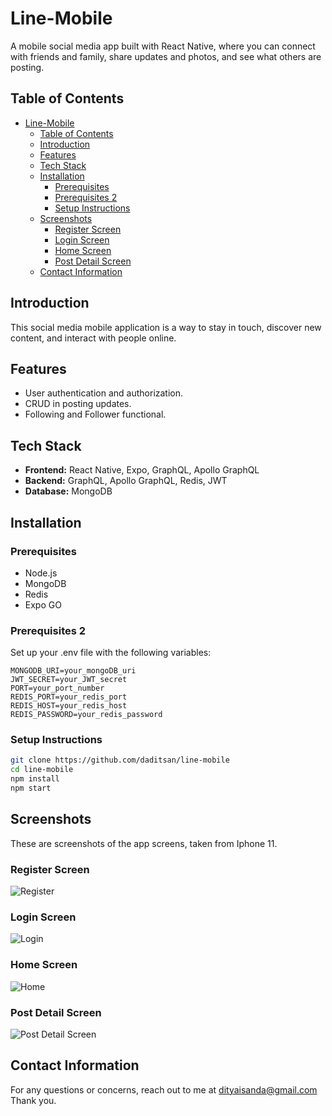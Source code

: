 # Line-Mobile

A mobile social media app built with React Native, where you can connect with friends and family, share updates and photos, and see what others are posting.

## Table of Contents

- [Line-Mobile](#line-mobile)
  - [Table of Contents](#table-of-contents)
  - [Introduction](#introduction)
  - [Features](#features)
  - [Tech Stack](#tech-stack)
  - [Installation](#installation)
    - [Prerequisites](#prerequisites)
    - [Prerequisites 2](#prerequisites-2)
    - [Setup Instructions](#setup-instructions)
  - [Screenshots](#screenshots)
    - [Register Screen](#register-screen)
    - [Login Screen](#login-screen)
    - [Home Screen](#home-screen)
    - [Post Detail Screen](#post-detail-screen)
  - [Contact Information](#contact-information)

## Introduction

This social media mobile application is a way to stay in touch, discover new content, and interact with people online.

## Features

- User authentication and authorization.
- CRUD in posting updates.
- Following and Follower functional.

## Tech Stack

- **Frontend:** React Native, Expo, GraphQL, Apollo GraphQL
- **Backend:** GraphQL, Apollo GraphQL, Redis, JWT
- **Database:** MongoDB

## Installation

### Prerequisites

- Node.js
- MongoDB
- Redis
- Expo GO

### Prerequisites 2

Set up your .env file with the following variables:

```env
MONGODB_URI=your_mongoDB_uri
JWT_SECRET=your_JWT_secret
PORT=your_port_number
REDIS_PORT=your_redis_port
REDIS_HOST=your_redis_host
REDIS_PASSWORD=your_redis_password
```

### Setup Instructions

```bash
git clone https://github.com/daditsan/line-mobile
cd line-mobile
npm install
npm start
```

## Screenshots

These are screenshots of the app screens, taken from Iphone 11.

### Register Screen

![Register](Register_Screen.PNG)

### Login Screen

![Login](Login_Screen.PNG)

### Home Screen

![Home](Home_Screen.PNG)

### Post Detail Screen

![Post Detail Screen](Post_Detail_Screen.PNG)

## Contact Information

For any questions or concerns, reach out to me at <dityaisanda@gmail.com>
Thank you.
